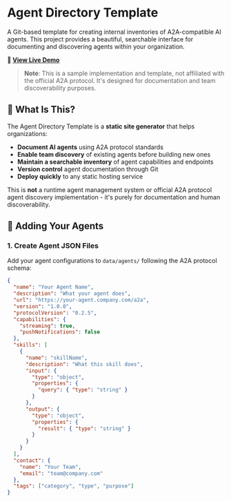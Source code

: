 # Agent Directory Template

A Git-based template for creating internal inventories of A2A-compatible AI agents. This project provides a beautiful, searchable interface for documenting and discovering agents within your organization.

**🌟 [View Live Demo](https://aymenfurter.github.io/agent-directory/)**

> **Note**: This is a sample implementation and template, not affiliated with the official A2A protocol. It's designed for documentation and team discoverability purposes.

## 🎯 What Is This?

The Agent Directory Template is a **static site generator** that helps organizations:

- **Document AI agents** using A2A protocol standards
- **Enable team discovery** of existing agents before building new ones
- **Maintain a searchable inventory** of agent capabilities and endpoints
- **Version control** agent documentation through Git
- **Deploy quickly** to any static hosting service

This is **not** a runtime agent management system or official A2A protocol agent discovery implementation - it's purely for documentation and human discoverability.

## 🔧 Adding Your Agents

### 1. Create Agent JSON Files

Add your agent configurations to `data/agents/` following the A2A protocol schema:

```json
{
  "name": "Your Agent Name",
  "description": "What your agent does",
  "url": "https://your-agent.company.com/a2a",
  "version": "1.0.0",
  "protocolVersion": "0.2.5",
  "capabilities": {
    "streaming": true,
    "pushNotifications": false
  },
  "skills": [
    {
      "name": "skillName",
      "description": "What this skill does",
      "input": {
        "type": "object",
        "properties": {
          "query": { "type": "string" }
        }
      },
      "output": {
        "type": "object",
        "properties": {
          "result": { "type": "string" }
        }
      }
    }
  ],
  "contact": {
    "name": "Your Team",
    "email": "team@company.com"
  },
  "tags": ["category", "type", "purpose"]
}
```
